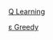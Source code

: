 [Q Learning](https://www.youtube.com/watch?v=qhRNvCVVJaA)


[ε Greedy](https://www.youtube.com/watch?v=EjYEsbg95x0)

